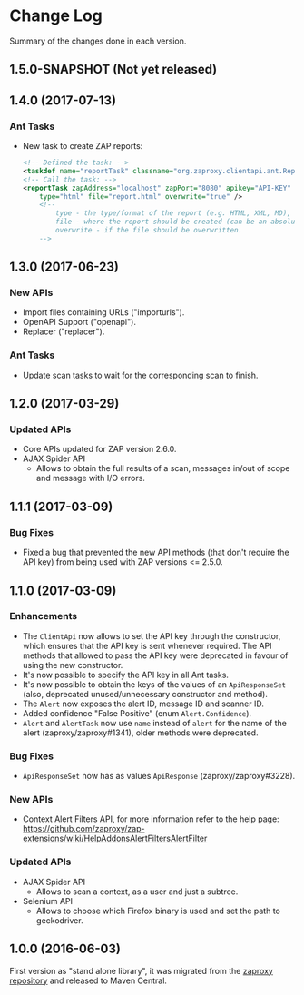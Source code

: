 # Change Log

Summary of the changes done in each version.

## 1.5.0-SNAPSHOT (Not yet released)

## 1.4.0 (2017-07-13)

### Ant Tasks

 - New task to create ZAP reports:
   ```XML
   <!-- Defined the task: -->
   <taskdef name="reportTask" classname="org.zaproxy.clientapi.ant.ReportTask" />
   <!-- Call the task: -->
   <reportTask zapAddress="localhost" zapPort="8080" apikey="API-KEY"
       type="html" file="report.html" overwrite="true" />
       <!--
           type - the type/format of the report (e.g. HTML, XML, MD), defaults to HTML.
           file - where the report should be created (can be an absolute path, if relative it is resolved against the build directory).
           overwrite - if the file should be overwritten.
       -->
   ```

## 1.3.0 (2017-06-23)

### New APIs

 - Import files containing URLs ("importurls").
 - OpenAPI Support ("openapi").
 - Replacer ("replacer").

### Ant Tasks

 - Update scan tasks to wait for the corresponding scan to finish.

## 1.2.0 (2017-03-29)

### Updated APIs

 - Core APIs updated for ZAP version 2.6.0.
 - AJAX Spider API
   - Allows to obtain the full results of a scan, messages in/out of scope and message with I/O errors.

## 1.1.1 (2017-03-09)

### Bug Fixes
 - Fixed a bug that prevented the new API methods (that don't require the API key) from being used with ZAP versions <= 2.5.0.

## 1.1.0 (2017-03-09)

### Enhancements
 - The `ClientApi` now allows to set the API key through the constructor, which ensures that the API key is sent whenever required. The API methods that allowed to pass the API key were deprecated in favour of using the new constructor.
 - It's now possible to specify the API key in all Ant tasks.
 - It's now possible to obtain the keys of the values of an `ApiResponseSet` (also, deprecated unused/unnecessary constructor and method).
 - The `Alert` now exposes the alert ID, message ID and scanner ID.
 - Added confidence "False Positive" (enum `Alert.Confidence`).
 - `Alert` and `AlertTask` now use `name` instead of `alert` for the name of the alert (zaproxy/zaproxy#1341), older methods were deprecated.

### Bug Fixes
 - `ApiResponseSet` now has as values `ApiResponse` (zaproxy/zaproxy#3228).

### New APIs

 - Context Alert Filters API, for more information refer to the help page: https://github.com/zaproxy/zap-extensions/wiki/HelpAddonsAlertFiltersAlertFilter

### Updated APIs

 - AJAX Spider API
   - Allows to scan a context, as a user and just a subtree.
 - Selenium API
   - Allows to choose which Firefox binary is used and set the path to geckodriver.

## 1.0.0 (2016-06-03)

First version as "stand alone library", it was migrated from the [zaproxy repository](https://github.com/zaproxy/zaproxy) and released to Maven Central.
